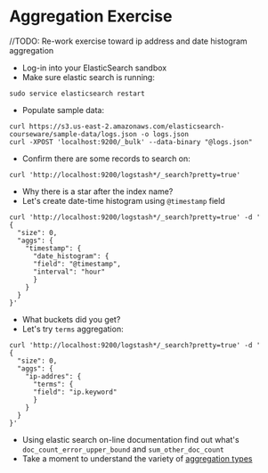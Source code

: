 # Aggregation Exercise #

//TODO: Re-work exercise toward ip address and date histogram aggregation

* Log-in into your ElasticSearch sandbox
* Make sure elastic search is running:
```
sudo service elasticsearch restart
```
* Populate sample data:
```
curl https://s3.us-east-2.amazonaws.com/elasticsearch-courseware/sample-data/logs.json -o logs.json
curl -XPOST 'localhost:9200/_bulk' --data-binary "@logs.json"
```
* Confirm there are some records to search on:
```
curl 'http://localhost:9200/logstash*/_search?pretty=true'
```
* Why there is a star after the index name?
* Let's create date-time histogram using ```@timestamp``` field
```
curl 'http://localhost:9200/logstash*/_search?pretty=true' -d '
{
  "size": 0,
  "aggs": {
    "timestamp": {
      "date_histogram": {
      "field": "@timestamp",
      "interval": "hour"
      }
    }
  }
}'
```
* What buckets did you get?
* Let's try ```terms``` aggregation:
```
curl 'http://localhost:9200/logstash*/_search?pretty=true' -d '
{
  "size": 0,
  "aggs": {
    "ip-addres": {
      "terms": {
      "field": "ip.keyword"
      }
    }
  }
}'
```
* Using elastic search on-line documentation find out what's ```doc_count_error_upper_bound``` and ```sum_other_doc_count```
* Take a moment to understand the variety of <a href="https://www.elastic.co/guide/en/elasticsearch/reference/current/search-aggregations.html" target="_blank">aggregation types</a>